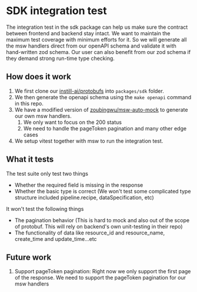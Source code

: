 # SDK integration test

The integration test in the sdk package can help us make sure the contract between frontend and backend stay intact. We want to maintain the maximum test coverage with minimum efforts for it. So we will generate all the msw handlers direct from our openAPI schema and validate it with hand-written zod schema. Our user can also benefit from our zod schema if they demand strong run-time type checking. 

## How does it work

1. We first clone our [instill-ai/protobufs](https://github.com/instill-ai/protobufs) into `packages/sdk` folder.
2. We then generate the openapi schema using the `make openapi` command in this repo.
3. We have a modified version of [zoubingwu/msw-auto-mock](https://github.com/zoubingwu/msw-auto-mock/issues?q=) to generate our own msw handlers.
   1. We only want to focus on the 200 status
   2. We need to handle the pageToken pagination and many other edge cases
4. We setup vitest together with msw to run the integration test.

## What it tests

The test suite only test two things

- Whether the required field is missing in the response
- Whether the basic type is correct (We won't test some complicated type structure included pipeline.recipe, dataSpecification, etc)

It won't test the following things

- The pagination behavior (This is hard to mock and also out of the scope of protobuf. This will rely on backend's own unit-testing in their repo)
- The functionality of data like resource_id and resource_name, create_time and update_time...etc

## Future work

1. Support pageToken pagination: Right now we only support the first page of the response. We need to support the pageToken pagination for our msw handlers